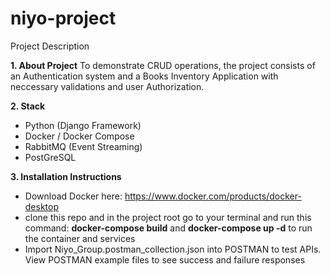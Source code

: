 ﻿# niyo-project
Project Description

**1. About Project**
   To demonstrate CRUD operations, the project consists of an Authentication system
   and a Books Inventory Application with neccessary validations and user Authorization.

**2. Stack**
   - Python (Django Framework)
   - Docker / Docker Compose
   - RabbitMQ (Event Streaming)
   - PostGreSQL
     
**3. Installation Instructions**
   - Download Docker here: https://www.docker.com/products/docker-desktop
   - clone this repo and in the project root go to your terminal and run this command:
     **docker-compose build** and  **docker-compose up -d** to run the container and services
   - Import Niyo_Group.postman_collection.json into POSTMAN to test APIs. View POSTMAN example files to
     see success and failure responses

